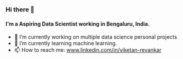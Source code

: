 ### Hi there 👋

#### I'm a Aspiring Data Scientist working in Bengaluru, India.


- 🔭 I’m currently working on multiple data science personal projects
- 🌱 I’m currently learning machine learning.
- 📫 How to reach me: www.linkedin.com/in/viketan-revankar
<!--
- 👯 I’m looking to collaborate on .
- 🤔 I’m looking for help with ...
- 💬 Ask me about ...

- 😄 Pronouns: ...
- ⚡ Fun fact: ...
-->
